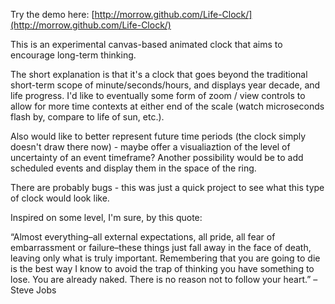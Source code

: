 Try the demo here: [http://morrow.github.com/Life-Clock/](http://morrow.github.com/Life-Clock/)

This is an experimental canvas-based animated clock that aims to encourage long-term thinking.

The short explanation is that it's a clock that goes beyond the traditional short-term scope of
minute/seconds/hours, and displays year decade, and life progress.  I'd like to eventually some form of zoom / view controls
to allow for more time contexts at either end of the scale (watch microseconds flash by, compare to life of sun, etc.).

Also would like to better represent future time periods (the clock simply doesn't draw there now) - maybe offer a visualiaztion of the level of uncertainty of an event timeframe?  Another possibility would be to add scheduled events and display them in the space of the ring.

There are probably bugs - this was just a quick project to see what this type of clock would look like.

Inspired on some level, I'm sure, by this quote: 

“Almost everything–all external expectations, all pride, all fear of embarrassment or failure–these things just fall away in the face of death, leaving only what is truly important. Remembering that you are going to die is the best way I know to avoid the trap of thinking you have something to lose. You are already naked. There is no reason not to follow your heart.” – Steve Jobs

